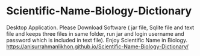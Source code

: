 # Scientific-Name-Biology-Dictionary



Desktop Application. Please Download Software ( jar file, Sqlite file and text file and keeps three files in same folder, run jar and login username and password which is included in text file). Enjoy Scientific Name in Biology.
https://anisurrahmanlikhon.github.io/Scientific-Name-Biology-Dictionary/

